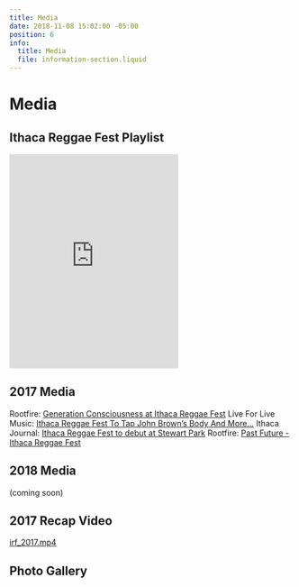 ```yaml
---
title: Media
date: 2018-11-08 15:02:00 -05:00
position: 6
info:
  title: Media
  file: information-section.liquid
---
```


# Media

## Ithaca Reggae Fest Playlist

<iframe src="https://open.spotify.com/embed/user/85sesd9ls75zm0mzm9dncx3rt/playlist/3HFTMNsgvLf9T6IqEvgXy4" width="300" height="380" frameborder="0" allowtransparency="true" allow="encrypted-media"></iframe>

## 2017 Media

Rootfire: [Generation Consciousness at Ithaca Reggae Fest](https://rootfire.net/generation-consciousness-at-ithaca-reggae-fest/)
Live For Live Music: [Ithaca Reggae Fest To Tap John Brown’s Body And More...](https://liveforlivemusic.com/news/first-annual-ithaca-reggae-fest/)
Ithaca Journal: [Ithaca Reggae Fest to debut at Stewart Park](https://www.ithacajournal.com/story/entertainment/2017/06/20/ithaca-reggae-fest-debut-stewart-park/103045030/)
Rootfire: [Past Future - Ithaca Reggae Fest](https://rootfire.net/past-future-ithaca-reggae-festival-ticket-giveaway/)

## 2018 Media
(coming soon)

## 2017 Recap Video
[irf_2017.mp4](/uploads/irf_2017.mp4)

## Photo Gallery